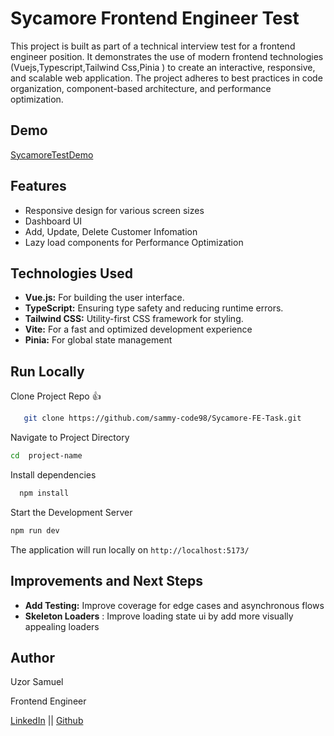 
# Sycamore Frontend Engineer Test

This project is built as part of a technical interview test for a frontend engineer position. It demonstrates the use of modern frontend technologies (Vuejs,Typescript,Tailwind Css,Pinia ) to create an interactive, responsive, and scalable web application. The project adheres to best practices in code organization, component-based architecture, and performance optimization.


## Demo
[SycamoreTestDemo](https://samuel-uzor-sycamorefe.netlify.app/)


## Features
- Responsive design for various screen sizes
- Dashboard UI
- Add, Update, Delete Customer Infomation
- Lazy load components for Performance Optimization

## Technologies Used
- **Vue.js:** For building the user interface.
- **TypeScript:** Ensuring type safety and reducing runtime errors.
- **Tailwind CSS:** Utility-first CSS framework for styling.
- **Vite:** For a fast and optimized development experience 
- **Pinia:** For global state management


## Run Locally

Clone Project Repo 👍

```bash
   git clone https://github.com/sammy-code98/Sycamore-FE-Task.git 
   ```

Navigate to Project Directory
```bash
cd  project-name
```

Install dependencies 

```bash
  npm install
  ```

  Start the Development Server

  ```bash
  npm run dev
  ```

  The application will run locally on `http://localhost:5173/`



## Improvements and Next Steps
- **Add Testing:** Improve coverage for edge cases and asynchronous flows
-  **Skeleton Loaders** : Improve loading state ui by add more visually appealing loaders


## Author

Uzor Samuel

Frontend Engineer

[LinkedIn](https://www.linkedin.com/in/samuel-uzor98/) || [Github](https://github.com/sammy-code98)